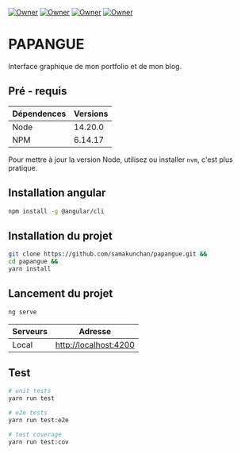 [![Owner](https://img.shields.io/badge/Owner-Samakunchan%20Technology-blue)](https://samakunchan-technology.com/)
[![Owner](https://img.shields.io/badge/PAPANGUE-v0.1.0-orange)](https://samakunchan-technology.com/)
[![Owner](https://img.shields.io/badge/ANGULAR-v15.2.6-red)]()
[![Owner](https://img.shields.io/badge/KEYCLOAK-v20.0.1-black)]()
# PAPANGUE

Interface graphique de mon portfolio et de mon blog.

## Pré - requis

| Dépendences | Versions |
|-------------|----------|
| Node        | 14.20.0  |
| NPM         | 6.14.17  |
Pour mettre à jour la version Node, utilisez ou installer `nvm`, c'est plus pratique.

## Installation angular
```bash
npm install -g @angular/cli
```

## Installation du projet
```bash
git clone https://github.com/samakunchan/papangue.git && 
cd papangue &&
yarn install
```

## Lancement du projet
```bash
ng serve
```
| Serveurs | Adresse                                        |
|----------|------------------------------------------------|
| Local    | [http://localhost:4200](http://localhost:4200) |

## Test

```bash
# unit tests
yarn run test

# e2e tests
yarn run test:e2e

# test coverage
yarn run test:cov
```
